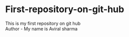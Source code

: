 # First-repository-on-git-hub
This is my first repository on git hub
<br>
Author - My name is Aviral sharma
